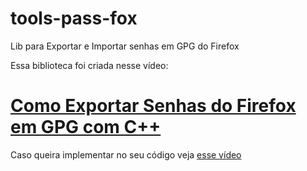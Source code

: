 # tools-pass-fox
Lib para Exportar e Importar senhas em GPG do Firefox

Essa biblioteca foi criada nesse vídeo:
# [Como Exportar Senhas do Firefox em GPG com C++](https://youtu.be/bdExgjQUi9U)

Caso queira implementar no seu código veja [esse vídeo](https://youtu.be/bdExgjQUi9U)

